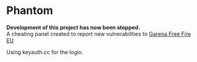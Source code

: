 # Phantom
**Development of this project has now been stopped.**\
A cheating panel created to report new vulnerabilities to [Garena Free Fire EU](https://discord.gg/freefireeu)

Using keyauth.cc for the login.
